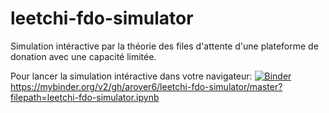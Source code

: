 # leetchi-fdo-simulator

Simulation intéractive par la théorie des files d'attente d'une plateforme de donation avec une capacité limitée.

Pour lancer la simulation intéractive dans votre navigateur: [![Binder](https://mybinder.org/badge_logo.svg)](https://mybinder.org/v2/gh/arover6/leetchi-fdo-simulator/master?filepath=leetchi-fdo-simulator.ipynb) https://mybinder.org/v2/gh/arover6/leetchi-fdo-simulator/master?filepath=leetchi-fdo-simulator.ipynb
